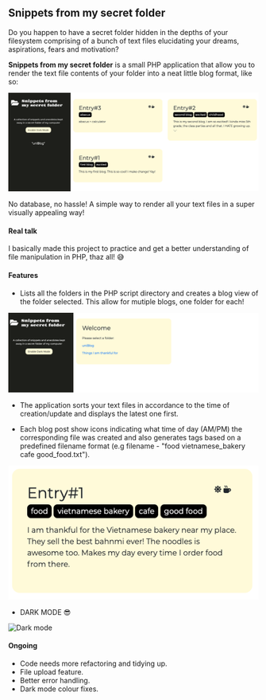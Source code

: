 ## Snippets from my secret folder

Do you happen to have a secret folder hidden in the depths of your filesystem comprising of a bunch of text files
elucidating your dreams, aspirations, fears and motivation? 

**Snippets from my secret folder** is a small PHP application that allow you to render the text file contents of your folder into a neat little blog format, like so:

![Blog screen](/assets/blog.png)

No database, no hassle! A simple way to render all your text files in a super visually appealing way!

#### Real talk
I basically made this project to practice and get a better understanding of file manipulation in PHP, thaz all! :sweat_smile:

#### Features
* Lists all the folders in the PHP script directory and creates a blog view of the folder selected. This allow for mutiple blogs, one folder for each!

![Main screen](/assets/home.png)

* The application sorts your text files in accordance to the time of creation/update and displays the latest one first.

* Each blog post show icons indicating what time of day (AM/PM) the corresponding file was created and also generates tags based on a predefined filename format (e.g filename - "food vietnamese_bakery cafe good_food.txt").

![Main screen](/assets/blogpost.png)

* DARK MODE :sunglasses:

![Dark mode](https://media.giphy.com/media/doWcYeCJ3jUz2mwJmx/giphy.gif)

#### Ongoing

* Code needs more refactoring and tidying up.
* File upload feature.
* Better error handling.
* Dark mode colour fixes.


